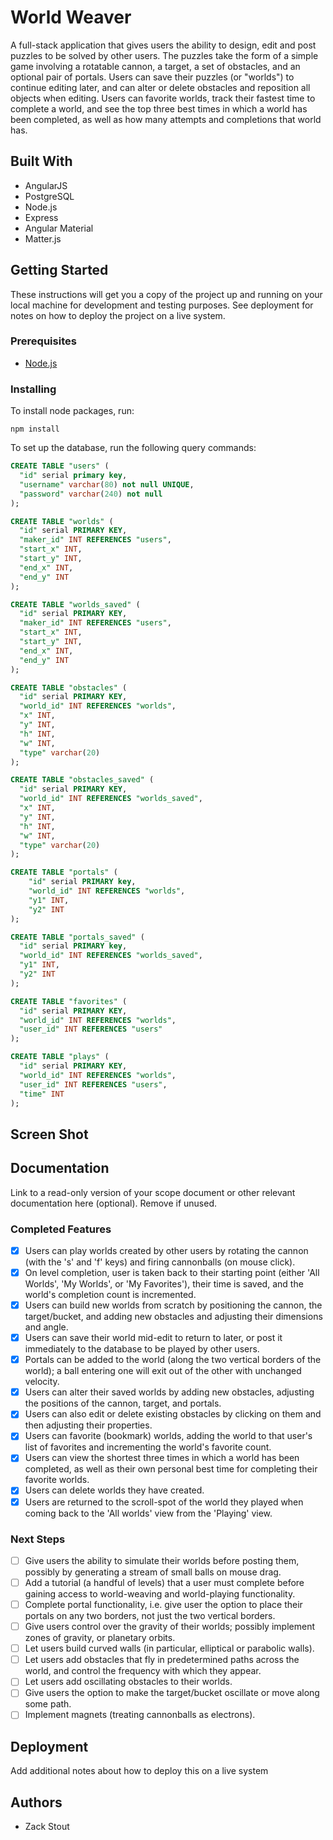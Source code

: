 
# World Weaver

A full-stack application that gives users the ability to design, edit and post puzzles to be solved by other users. The puzzles take the form of a simple game involving a rotatable cannon, a target, a set of obstacles, and an optional pair of portals. Users can save their puzzles (or "worlds") to continue editing later, and can alter or delete obstacles and reposition all objects when editing. Users can favorite worlds, track their fastest time to complete a world, and see the top three best times in which a world has been completed, as well as how many attempts and completions that world has.

## Built With

- AngularJS
- PostgreSQL
- Node.js
- Express
- Angular Material
- Matter.js

## Getting Started

These instructions will get you a copy of the project up and running on your local machine for development and testing purposes. See deployment for notes on how to deploy the project on a live system.

### Prerequisites

- [Node.js](https://nodejs.org/en/)

### Installing

To install node packages, run:
```
npm install
```

To set up the database, run the following query commands:

```sql
CREATE TABLE "users" (
  "id" serial primary key,
  "username" varchar(80) not null UNIQUE,
  "password" varchar(240) not null
);

CREATE TABLE "worlds" (
  "id" serial PRIMARY KEY,
  "maker_id" INT REFERENCES "users",
  "start_x" INT,
  "start_y" INT,
  "end_x" INT,
  "end_y" INT
);

CREATE TABLE "worlds_saved" (
  "id" serial PRIMARY KEY,
  "maker_id" INT REFERENCES "users",
  "start_x" INT,
  "start_y" INT,
  "end_x" INT,
  "end_y" INT
);

CREATE TABLE "obstacles" (
  "id" serial PRIMARY KEY,
  "world_id" INT REFERENCES "worlds",
  "x" INT,
  "y" INT,
  "h" INT,
  "w" INT,
  "type" varchar(20)
);

CREATE TABLE "obstacles_saved" (
  "id" serial PRIMARY KEY,
  "world_id" INT REFERENCES "worlds_saved",
  "x" INT,
  "y" INT,
  "h" INT,
  "w" INT,
  "type" varchar(20)
);

CREATE TABLE "portals" (
	"id" serial PRIMARY key,
	"world_id" INT REFERENCES "worlds",
	"y1" INT,
	"y2" INT
);

CREATE TABLE "portals_saved" (
  "id" serial PRIMARY key,
  "world_id" INT REFERENCES "worlds_saved",
  "y1" INT,
  "y2" INT
);

CREATE TABLE "favorites" (
  "id" serial PRIMARY KEY,
  "world_id" INT REFERENCES "worlds",
  "user_id" INT REFERENCES "users"
);

CREATE TABLE "plays" (
  "id" serial PRIMARY KEY,
  "world_id" INT REFERENCES "worlds",
  "user_id" INT REFERENCES "users",
  "time" INT
);


```

## Screen Shot





## Documentation

Link to a read-only version of your scope document or other relevant documentation here (optional). Remove if unused.

### Completed Features

- [x] Users can play worlds created by other users by rotating the cannon (with the 's' and 'f' keys) and firing cannonballs (on mouse click).
- [x] On level completion, user is taken back to their starting point (either 'All Worlds', 'My Worlds', or 'My Favorites'), their time is saved, and the world's completion count is incremented.
- [x] Users can build new worlds from scratch by positioning the cannon, the target/bucket, and adding new obstacles and adjusting their dimensions and angle.
- [x] Users can save their world mid-edit to return to later, or post it immediately to the database to be played by other users.
- [x] Portals can be added to the world (along the two vertical borders of the world); a ball entering one will exit out of the other with unchanged velocity.
- [x] Users can alter their saved worlds by adding new obstacles, adjusting the positions of the cannon, target, and portals.
- [x] Users can also edit or delete existing obstacles by clicking on them and then adjusting their properties.
- [x] Users can favorite (bookmark) worlds, adding the world to that user's list of favorites and incrementing the world's favorite count.
- [x] Users can view the shortest three times in which a world has been completed, as well as their own personal best time for completing their favorite worlds.
- [x] Users can delete worlds they have created.
- [x] Users are returned to the scroll-spot of the world they played when coming back to the 'All worlds' view from the 'Playing' view.

### Next Steps

- [ ] Give users the ability to simulate their worlds before posting them, possibly by generating a stream of small balls on mouse drag.
- [ ] Add a tutorial (a handful of levels) that a user must complete before gaining access to world-weaving and world-playing functionality.
- [ ] Complete portal functionality, i.e. give user the option to place their portals on any two borders, not just the two vertical borders.
- [ ] Give users control over the gravity of their worlds; possibly implement zones of gravity, or planetary orbits.
- [ ] Let users build curved walls (in particular, elliptical or parabolic walls).
- [ ] Let users add obstacles that fly in predetermined paths across the world, and control the frequency with which they appear.
- [ ] Let users add oscillating obstacles to their worlds.
- [ ] Give users the option to make the target/bucket oscillate or move along some path.
- [ ] Implement magnets (treating cannonballs as electrons).

## Deployment

Add additional notes about how to deploy this on a live system

## Authors

* Zack Stout
